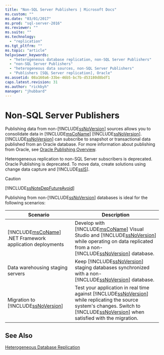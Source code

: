```yaml
---
title: "Non-SQL Server Publishers | Microsoft Docs"
ms.custom: ""
ms.date: "03/01/2017"
ms.prod: "sql-server-2016"
ms.reviewer: ""
ms.suite: ""
ms.technology: 
  - "replication"
ms.tgt_pltfrm: ""
ms.topic: "article"
helpviewer_keywords: 
  - "heterogeneous database replication, non-SQL Server Publishers"
  - "non-SQL Server Publishers"
  - "heterogeneous data sources, non-SQL Server Publishers"
  - "Publishers [SQL Server replication], Oracle"
ms.assetid: 08a160a6-33be-46b5-bc7b-d53180d8bdf1
caps.latest.revision: 31
ms.author: "rickbyh"
manager: "jhubbard"
---
```

# Non-SQL Server Publishers
  Publishing data from non-[!INCLUDE[ssNoVersion](../../../advanced-analytics/r-services/includes/ssnoversion-md.md)] sources allows you to consolidate data in [!INCLUDE[msCoName](../../../advanced-analytics/r-services/tutorials/includes/msconame-md.md)] [!INCLUDE[ssNoVersion](../../../advanced-analytics/r-services/includes/ssnoversion-md.md)]. [!INCLUDE[ssNoVersion](../../../advanced-analytics/r-services/includes/ssnoversion-md.md)] can subscribe to snapshot or transactional data published from an Oracle database. For more information about publishing from Oracle, see [Oracle Publishing Overview](../../../relational-databases/replication/non-sql/oracle-publishing-overview.md).  
  
 Heterogeneous replication to non-SQL Server subscribers is deprecated. Oracle Publishing is deprecated. To move data, create solutions using change data capture and [!INCLUDE[ssIS](../../../analysis-services/instances/includes/ssis-md.md)].  
  
> [!CAUTION]  
>  [!INCLUDE[ssNoteDepFutureAvoid](../../../database-engine/configure/windows/includes/ssnotedepfutureavoid-md.md)]  
  
 Publishing from non-[!INCLUDE[ssNoVersion](../../../advanced-analytics/r-services/includes/ssnoversion-md.md)] databases is ideal for the following scenarios:  
  
|Scenario|Description|  
|--------------|-----------------|  
|[!INCLUDE[msCoName](../../../advanced-analytics/r-services/tutorials/includes/msconame-md.md)] .NET Framework application deployments|Develop with [!INCLUDE[msCoName](../../../advanced-analytics/r-services/tutorials/includes/msconame-md.md)] Visual Studio and [!INCLUDE[ssNoVersion](../../../advanced-analytics/r-services/includes/ssnoversion-md.md)] while operating on data replicated from a non-[!INCLUDE[ssNoVersion](../../../advanced-analytics/r-services/includes/ssnoversion-md.md)] database.|  
|Data warehousing staging servers|Keep [!INCLUDE[ssNoVersion](../../../advanced-analytics/r-services/includes/ssnoversion-md.md)] staging databases synchronized with a non-[!INCLUDE[ssNoVersion](../../../advanced-analytics/r-services/includes/ssnoversion-md.md)] database.|  
|Migration to [!INCLUDE[ssNoVersion](../../../advanced-analytics/r-services/includes/ssnoversion-md.md)]|Test your application in real time against [!INCLUDE[ssNoVersion](../../../advanced-analytics/r-services/includes/ssnoversion-md.md)] while replicating the source system's changes. Switch to [!INCLUDE[ssNoVersion](../../../advanced-analytics/r-services/includes/ssnoversion-md.md)] when satisfied with the migration.|  
  
## See Also  
 [Heterogeneous Database Replication](../../../relational-databases/replication/non-sql/heterogeneous-database-replication.md)  
  
  
